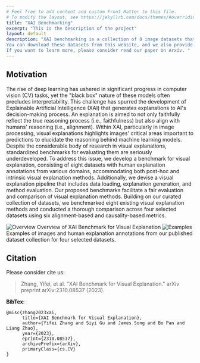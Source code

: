 ```yaml
---
# Feel free to add content and custom Front Matter to this file.
# To modify the layout, see https://jekyllrb.com/docs/themes/#overriding-theme-defaults
title: "XAI Benchmarking"
excerpt: "This is the description of the project"
layout: default
description: "XAI benchmarking is a collection of 8 image datasets that covers a variety of fields and aims to provide standardized benchmarks for visual explanation of Explainable AI (XAI). 
You can download these datasets from this website, and we also provide a user-friendly API with a quick start guide. 
If you want to learn more, please consider read our paper on Arxiv. "
---
```


## Motivation
The rise of deep learning has ushered in significant progress in computer vision (CV) tasks, yet the "black box" nature of these models often precludes interpretability. This challenge has spurred the development of Explainable Artificial Intelligence (XAI) that generates explanations to AI's decision-making process. An explanation is aimed to not only faithfully reflect the true reasoning process (i.e., faithfulness) but also align with humans' reasoning (i.e., alignment). Within XAI, particularly in image processing, visual explanations highlights images' critical areas important to predictions to elucidate the reasoning behind machine learning models. Despite the considerable body of research in visual explanations, standardized benchmarks for evaluating them are seriously underdeveloped. To address this issue, we develop a benchmark for visual explanation, consisting of eight datasets with human explanation annotations from various domains, accommodating both post-hoc and intrinsic visual explanation methods. Additionally, we devise a visual explanation pipeline that includes data loading, explanation generation, and method evaluation. Our proposed benchmarks facilitate a fair evaluation and comparison of visual explanation methods. Building on our curated collection of datasets, we benchmarked eight existing visual explanation methods and conducted a thorough comparison across four selected datasets using six alignment-based and causality-based metrics.
<!-- The rise of deep learning algorithms has led to significant advancements in computer vision tasks, 
but their "black box" nature has raised concerns regarding interpretability. 
Explainable AI (XAI) has emerged as a critical area of research aiming to open this "black box", 
and shed light on the decision-making process of AI models. 
Visual explanations, as a subset of Explainable Artificial Intelligence (XAI), 
provide intuitive insights into the decision-making processes of AI models handling visual data by highlighting influential areas in an input image. 
Despite extensive research conducted on visual explanations, 
the availability of corresponding real-world datasets with ground truth explanations is scarce in the context of image data. 
To bridge this gap, we introduce an XAI Benchmark comprising a datasets collection from diverse topics 
that provide both class labels and corresponding explanation annotations for images. 
We have processed data from diverse domains to align with our unified visual explanation framework. 
We introduce a comprehensive Visual Explanation pipeline, 
which integrates data loading, preprocessing, experimental setup, and model evaluation processes. 
This structure enables researchers to conduct fair comparisons of various visual explanation techniques. 
In addition, we provide a comprehensive review of over 10 evaluation methods for visual explanation to assist researchers in effectively utilizing our dataset collection. 
To further assess the performance of existing visual explanation methods, we conduct experiments on selected datasets using various evaluation metrics. 
We envision this benchmark could facilitate the advancement of visual explanation models. -->

<img src="/xaibenchmarking/images/overview.png" alt="Overview">
Overview of XAI Benchmark for Visual Explanation

<img src="/xaibenchmarking/images/examples.png" alt="Examples">
Examples of images and human explanation annotations from our published dataset collection for four selected datasets.

## Citation
Please consider cite us: 

> Zhang, Yifei, et al. "XAI Benchmark for Visual Explanation." arXiv preprint arXiv:2310.08537 (2023).

**BibTex**: 
```
@misc{zhang2023xai,
      title={XAI Benchmark for Visual Explanation}, 
      author={Yifei Zhang and Siyi Gu and James Song and Bo Pan and Liang Zhao},
      year={2023},
      eprint={2310.08537},
      archivePrefix={arXiv},
      primaryClass={cs.CV}
}
```
